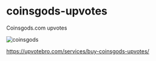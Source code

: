 # coinsgods-upvotes

Coinsgods.com upvotes


![coinsgods](https://user-images.githubusercontent.com/112619158/187881449-c8386fdc-6e3d-4325-9ee2-56a3c8d79112.jpg)


https://upvotebro.com/services/buy-coinsgods-upvotes/
